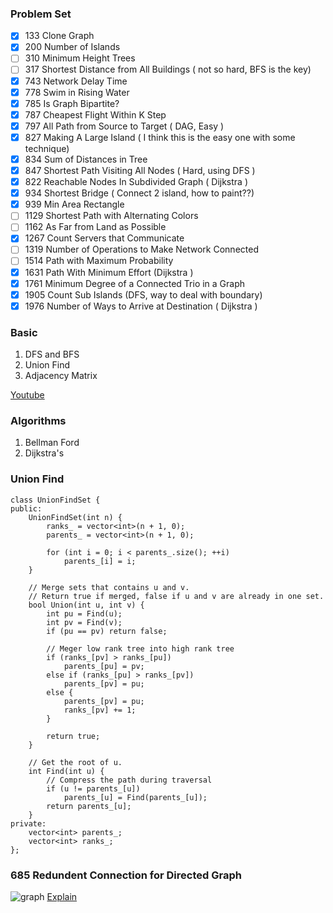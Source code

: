 
### Problem Set
- [x] 133  Clone Graph
- [x] 200  Number of Islands
- [ ] 310  Minimum Height Trees
- [ ] 317  Shortest Distance from All Buildings ( not so hard, BFS is the key)
- [x] 743  Network Delay Time
- [x] 778  Swim in Rising Water
- [x] 785  Is Graph Bipartite?
- [x] 787  Cheapest Flight Within K Step
- [x] 797  All Path from Source to Target ( DAG, Easy )
- [x] 827  Making A Large Island ( I think this is the easy one with some technique)
- [x] 834  Sum of Distances in Tree
- [x] 847  Shortest Path Visiting All Nodes ( Hard, using DFS )
- [x] 822  Reachable Nodes In Subdivided Graph ( Dijkstra )
- [x] 934  Shortest Bridge ( Connect 2 island, how to paint??)
- [x] 939  Min Area Rectangle
- [ ] 1129 Shortest Path with Alternating Colors
- [ ] 1162 As Far from Land as Possible
- [x] 1267 Count Servers that Communicate
- [ ] 1319 Number of Operations to Make Network Connected
- [ ] 1514 Path with Maximum Probability
- [x] 1631 Path With Minimum Effort (Dijkstra )
- [x] 1761 Minimum Degree of a Connected Trio in a Graph
- [x] 1905 Count Sub Islands (DFS, way to deal with boundary)
- [x] 1976 Number of Ways to Arrive at Destination ( Dijkstra )

### Basic

1. DFS and BFS    
2. Union Find    
3. Adjacency Matrix   

[Youtube](https://www.youtube.com/watch?v=09_LlHjoEiY)

### Algorithms
1. Bellman Ford
2. Dijkstra's

### Union Find
```
class UnionFindSet {
public:
    UnionFindSet(int n) {
        ranks_ = vector<int>(n + 1, 0);        
        parents_ = vector<int>(n + 1, 0);                
        
        for (int i = 0; i < parents_.size(); ++i)
            parents_[i] = i;
    }
    
    // Merge sets that contains u and v.
    // Return true if merged, false if u and v are already in one set.
    bool Union(int u, int v) {
        int pu = Find(u);
        int pv = Find(v);
        if (pu == pv) return false;
        
        // Meger low rank tree into high rank tree
        if (ranks_[pv] > ranks_[pu])
            parents_[pu] = pv;           
        else if (ranks_[pu] > ranks_[pv])
            parents_[pv] = pu;
        else {
            parents_[pv] = pu;
            ranks_[pv] += 1;
        }
        
        return true;
    }
    
    // Get the root of u.
    int Find(int u) {        
        // Compress the path during traversal
        if (u != parents_[u])
            parents_[u] = Find(parents_[u]);        
        return parents_[u];
    }
private:
    vector<int> parents_;
    vector<int> ranks_;
};
```

### 685 Redundent Connection for Directed Graph
![graph](https://discuss.leetcode.com/assets/uploads/files/1507232873325-screen-shot-2017-10-05-at-2.25.34-pm-resized.png)
[Explain](https://leetcode.com/problems/redundant-connection-ii/discuss/108058/one-pass-disjoint-set-solution-with-explain)